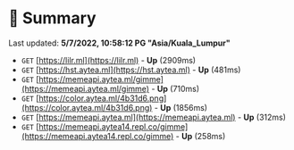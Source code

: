 # 📖 Summary
Last updated: **5/7/2022, 10:58:12 PG "Asia/Kuala_Lumpur"**

- `GET` [https://lilr.ml](https://lilr.ml) - **Up** (2909ms)
- `GET` [https://hst.aytea.ml](https://hst.aytea.ml) - **Up** (481ms)
- `GET` [https://memeapi.aytea.ml/gimme](https://memeapi.aytea.ml/gimme) - **Up** (710ms)
- `GET` [https://color.aytea.ml/4b31d6.png](https://color.aytea.ml/4b31d6.png) - **Up** (1856ms)
- `GET` [https://memeapi.aytea.ml](https://memeapi.aytea.ml) - **Up** (312ms)
- `GET` [https://memeapi.aytea14.repl.co/gimme](https://memeapi.aytea14.repl.co/gimme) - **Up** (258ms)
